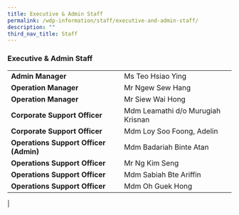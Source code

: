 ```yaml
---
title: Executive & Admin Staff
permalink: /wdp-information/staff/executive-and-admin-staff/
description: ""
third_nav_title: Staff
---
```

### **Executive & Admin Staff**

|  |  |
|---|---|
| **Admin Manager** | Ms Teo Hsiao Ying |
| **Operation Manager** | Mr Ngew Sew Hang |
| **Operation Manager** | Mr Siew Wai Hong |
| **Corporate Support Officer** | Mdm Leamathi d/o Murugiah Krisnan |
| **Corporate Support Officer** | Mdm Loy Soo Foong, Adelin |
| **Operations Support Officer (Admin)** | Mdm Badariah Binte Atan |
| **Operations Support Officer** | Mr Ng Kim Seng |
| **Operations Support Officer** | Mdm Sabiah Bte Ariffin |
| **Operations Support Officer** | Mdm Oh Guek Hong  |
|


